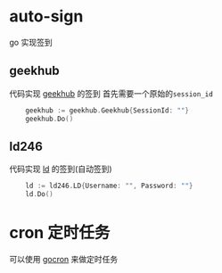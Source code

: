 # auto-sign
go 实现签到

## geekhub
代码实现 [geekhub](https://geekhub.com) 的签到
首先需要一个原始的`session_id`
```go
	geekhub := geekhub.Geekhub{SessionId: ""}
	geekhub.Do()
```
## ld246
代码实现 [ld](https://ld246.com) 的签到(自动签到)
```go
	ld := ld246.LD{Username: "", Password: ""}
	ld.Do()
```

# cron 定时任务
可以使用 [gocron](https://github.com/go-co-op/gocron) 来做定时任务